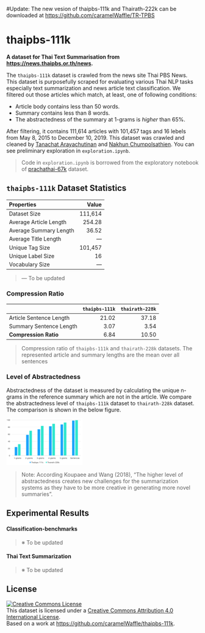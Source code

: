 #Update:
The new vesion of thaipbs-111k and Thairath-222k can be downloaded at https://github.com/caramelWaffle/TR-TPBS

# thaipbs-111k
**A dataset for Thai Text Summarisation from https://news.thaipbs.or.th/news.**

The `thaipbs-111k` dataset is crawled from the news site Thai PBS News. This dataset is purposefully scraped for evaluating various Thai NLP tasks especially text summarization and news article text classification. We filtered out those articles which match, at least, one of following conditions:

- Article body contains less than 50 words.
- Summary contains less than 8 words.
- The abstractedness of the summary at 1-grams is *higher* than 65%.

After filtering, it contains 111,614 articles with 101,457 tags and 16 lebels from May 8, 2015 to December 10, 2019. This dataset was crawled and cleaned by [Tanachat Arayachutinan](https://github.com/caramelWaffle) and [Nakhun Chumpolsathien](https://github.com/nakhunchumpolsathien). You can see preliminary exploration in `exploration.ipynb`.
> Code in `exploration.ipynb` is borrowed from the exploratory notebook of [prachathai-67k](https://github.com/PyThaiNLP/prachathai-67k) dataset.

## `thaipbs-111k` Dataset Statistics
| Properties     | Value |
| :--------- | -----:|
| Dataset Size  | 111,614 |
| Average Article Length     |   254.28 |
| Average Summary Length     |    36.52 |
| Average Title Length |      —|
| Unique Tag Size |101,457|
| Unique Label Size |16|
| Vocabulary Size | — |
> — To be updated
### Compression Ratio
|    | `thaipbs-111k`|`thairath-228k`|
| :--------- | -----:| -----:|
| Article Sentence Length | 21.02|37.18|
| Summary Sentence Length   |   3.07|3.54|
|**Compression Ratio**|6.84|10.50|

> Compression ratio of `thaipbs-111k` and `thairath-228k` datasets. The represented article and summary lengths are the mean over all sentences

### Level of Abstractedness
Abstractedness of the dataset is measured by calculating the unique n-grams in the reference summary which are not in the article. We compare the abstractedness level of `thaipbs-111k` dataset to `thairath-228k` dataset. The comparison is shown in the below figure.

<img src="data/ab_c.png"
     alt="thaipbs-111k"
     style="width: 200px"
     width="500px"
     />
> Note: According Koupaee and Wang (2018), “The higher level of abstractedness creates new challenges for the summarization systems as they have to be more creative in generating more novel summaries”.

## Experimental Results
#### Classification-benchmarks
 >※ To be updated 
#### Thai Text Summarization
 >※ To be updated 

## License
<a rel="license" href="http://creativecommons.org/licenses/by/4.0/"><img alt="Creative Commons License" style="border-width:0" src="https://i.creativecommons.org/l/by/4.0/80x15.png" /></a><br /><span xmlns:dct="http://purl.org/dc/terms/" href="http://purl.org/dc/dcmitype/Text" property="dct:title" rel="dct:type">This dataset</span> is licensed under a <a rel="license" href="http://creativecommons.org/licenses/by/4.0/">Creative Commons Attribution 4.0 International License</a>.<br />Based on a work at <a xmlns:dct="http://purl.org/dc/terms/" href="https://github.com/caramelWaffle/thaipbs-111k" rel="dct:source">https://github.com/caramelWaffle/thaipbs-111k</a>.
